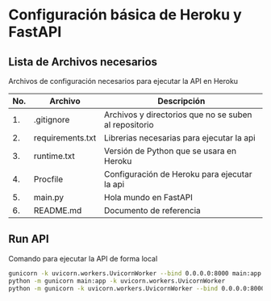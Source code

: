 # Configuración básica de Heroku y FastAPI

## Lista de Archivos necesarios

Archivos de configuración necesarios para ejecutar la API en Heroku

|No.|Archivo|Descripción|
|--|--|--|
|1.|.gitignore|Archivos y directorios que no se suben al repositorio|
|2.|requirements.txt|Librerias necesarias para ejecutar la api|
|3.|runtime.txt|Versión de Python que se usara en Heroku|
|4.|Procfile|Configuración de Heroku para ejecutar la api|
|5.|main.py|Hola mundo en FastAPI|
|6.|README.md|Documento de referencia|

## Run API

Comando para ejecutar la API de forma local

```bash
gunicorn -k uvicorn.workers.UvicornWorker --bind 0.0.0.0:8000 main:app
python -m gunicorn main:app -k uvicorn.workers.UvicornWorker
python -m gunicorn -k uvicorn.workers.UvicornWorker --bind 0.0.0.0:8000 main:app
```
